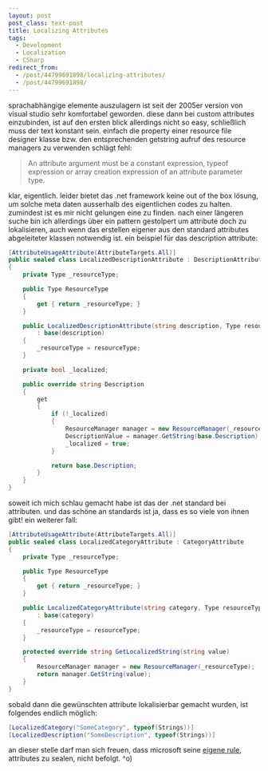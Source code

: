 ```yaml
---
layout: post
post_class: text-post
title: Localizing Attributes
tags:
  - Development
  - Localization
  - CSharp
redirect_from:
  - /post/44799691898/localizing-attributes/
  - /post/44799691898/
---
```

sprachabhängige elemente auszulagern ist seit der 2005er version von visual studio sehr komfortabel geworden. diese dann bei custom attributes einzubinden, ist auf den ersten blick allerdings nicht so easy, schließlich muss der text konstant sein. einfach die property einer resource file designer klasse bzw. den entsprechenden getstring aufruf des resource managers zu verwenden schlägt fehl:

> An attribute argument must be a constant expression, typeof expression or array creation expression of an attribute parameter type.

klar, eigentlich. leider bietet das .net framework keine out of the box lösung, um solche meta daten ausserhalb des eigentlichen codes zu halten. zumindest ist es mir nicht gelungen eine zu finden. nach einer längeren suche bin ich allerdings über ein pattern gestolpert um attribute doch zu lokalisieren, auch wenn das erstellen eigener aus den standard attributes abgeleiteter klassen notwendig ist. ein beispiel für das description attribute:

```csharp
[AttributeUsageAttribute(AttributeTargets.All)]
public sealed class LocalizedDescriptionAttribute : DescriptionAttribute
{
    private Type _resourceType;

    public Type ResourceType
    {
        get { return _resourceType; }
    }

    public LocalizedDescriptionAttribute(string description, Type resourceType)
        : base(description)
    {
        _resourceType = resourceType;
    }

    private bool _localized;

    public override string Description
    {
        get
        {
            if (!_localized)
            {
                ResourceManager manager = new ResourceManager(_resourceType);
                DescriptionValue = manager.GetString(base.Description);
                _localized = true;
            }

            return base.Description;
        }
    }
}
```

soweit ich mich schlau gemacht habe ist das der .net standard bei attributen. und das schöne an standards ist ja, dass es so viele von ihnen gibt! ein weiterer fall:

```csharp
[AttributeUsageAttribute(AttributeTargets.All)]
public sealed class LocalizedCategoryAttribute : CategoryAttribute
{
    private Type _resourceType;

    public Type ResourceType
    {
        get { return _resourceType; }
    }

    public LocalizedCategoryAttribute(string category, Type resourceType)
        : base(category)
    {
        _resourceType = resourceType;
    }

    protected override string GetLocalizedString(string value)
    {
        ResourceManager manager = new ResourceManager(_resourceType);
        return manager.GetString(value);
    }
}
```

sobald dann die gewünschten attribute lokalisierbar gemacht wurden, ist folgendes endlich möglich:

```csharp
[LocalizedCategory("SomeCategory", typeof(Strings))]
[LocalizedDescription("SomeDescription", typeof(Strings))]
```

an dieser stelle darf man sich freuen, dass microsoft seine [eigene rule][0], attributes zu sealen, nicht befolgt. ^o)

[0]: https://msdn.microsoft.com/library/ms182267.aspx
